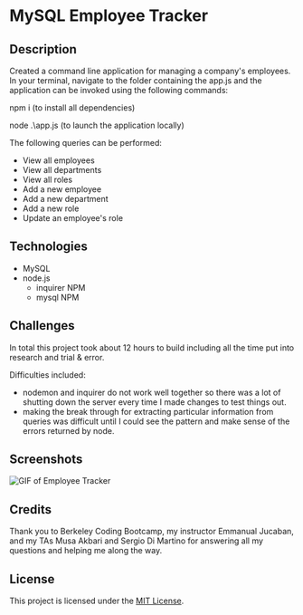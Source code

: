 # MySQL Employee Tracker

## Description
Created a command line application for managing a company's employees. In your terminal, navigate to the folder containing the app.js and the application can be invoked using the following commands:

npm i (to install all dependencies)

node .\app.js (to launch the application locally)

The following queries can be performed:

* View all employees
* View all departments
* View all roles
* Add a new employee
* Add a new department
* Add a new role
* Update an employee's role

## Technologies

* MySQL
* node.js
    * inquirer NPM
    * mysql NPM

## Challenges

In total this project took about 12 hours to build including all the time put into research and trial & error.

Difficulties included:

* nodemon and inquirer do not work well together so there was a lot of shutting down the server every time I made changes to test things out.
* making the break through for extracting particular information from queries was difficult until I could see the pattern and make sense of the errors returned by node.

## Screenshots

![GIF of Employee Tracker](https://github.com/emmbra/homeworkWeek12/blob/master/assets/images/homework12demo.gif)

## Credits

Thank you to Berkeley Coding Bootcamp, my instructor Emmanual Jucaban, and my TAs Musa Akbari and Sergio Di Martino for answering all my questions and helping me along the way.

## License

This project is licensed under the [MIT License](https://choosealicense.com/licenses/mit).